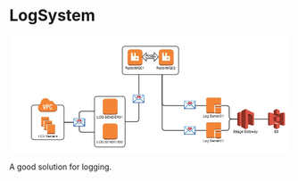 LogSystem
=========

![alt tag](https://github.com/RHEMS-Japan/LogSystem/blob/master/img/rhems_log.jpg)

A good solution for logging. 
